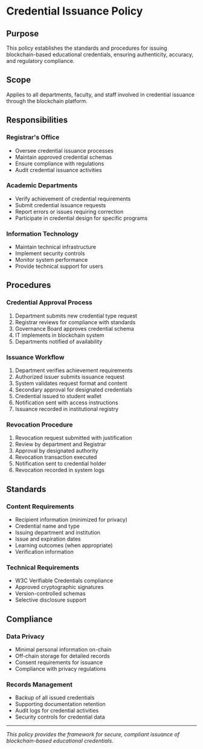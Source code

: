 # Credential Issuance Policy

## Purpose
This policy establishes the standards and procedures for issuing blockchain-based educational credentials, ensuring authenticity, accuracy, and regulatory compliance.

## Scope
Applies to all departments, faculty, and staff involved in credential issuance through the blockchain platform.

## Responsibilities

### Registrar's Office
- Oversee credential issuance processes
- Maintain approved credential schemas
- Ensure compliance with regulations
- Audit credential issuance activities

### Academic Departments
- Verify achievement of credential requirements
- Submit credential issuance requests
- Report errors or issues requiring correction
- Participate in credential design for specific programs

### Information Technology
- Maintain technical infrastructure
- Implement security controls
- Monitor system performance
- Provide technical support for users

## Procedures

### Credential Approval Process
1. Department submits new credential type request
2. Registrar reviews for compliance with standards
3. Governance Board approves credential schema
4. IT implements in blockchain system
5. Departments notified of availability

### Issuance Workflow
1. Department verifies achievement requirements
2. Authorized issuer submits issuance request
3. System validates request format and content
4. Secondary approval for designated credentials
5. Credential issued to student wallet
6. Notification sent with access instructions
7. Issuance recorded in institutional registry

### Revocation Procedure
1. Revocation request submitted with justification
2. Review by department and Registrar
3. Approval by designated authority
4. Revocation transaction executed
5. Notification sent to credential holder
6. Revocation recorded in system logs

## Standards

### Content Requirements
- Recipient information (minimized for privacy)
- Credential name and type
- Issuing department and institution
- Issue and expiration dates
- Learning outcomes (when appropriate)
- Verification information

### Technical Requirements
- W3C Verifiable Credentials compliance
- Approved cryptographic signatures
- Version-controlled schemas
- Selective disclosure support

## Compliance

### Data Privacy
- Minimal personal information on-chain
- Off-chain storage for detailed records
- Consent requirements for issuance
- Compliance with privacy regulations

### Records Management
- Backup of all issued credentials
- Supporting documentation retention
- Audit logs for credential activities
- Security controls for credential data

---

*This policy provides the framework for secure, compliant issuance of blockchain-based educational credentials.*
